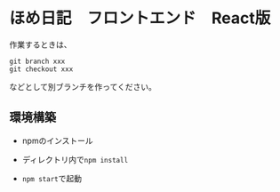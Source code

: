 # ほめ日記　フロントエンド　React版
作業するときは、
```
git branch xxx
git checkout xxx
```
などとして別ブランチを作ってください。

## 環境構築
* npmのインストール
  
* ディレクトリ内で```npm install```

* ```npm start```で起動
